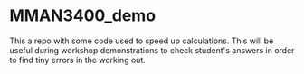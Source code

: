 # MMAN3400_demo
This a repo with some code used to speed up calculations. This will be useful during workshop demonstrations to check student's answers in order to find tiny errors in the working out.
